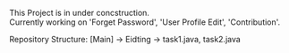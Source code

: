 This Project is in under concstruction.<br>
Currently working on 'Forget Password', 'User Profile Edit', 'Contribution'.

Repository Structure:
                     [Main] -> Eidting -> task1.java, task2.java

